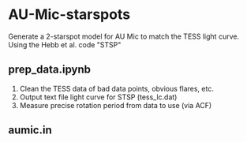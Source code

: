 # AU-Mic-starspots

Generate a 2-starspot model for AU Mic to match the TESS light curve. Using the Hebb et al. code "STSP"

## prep_data.ipynb
1. Clean the TESS data of bad data points, obvious flares, etc.
2. Output text file light curve for STSP (tess_lc.dat)
3. Measure precise rotation period from data to use (via ACF)

## aumic.in
